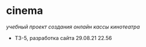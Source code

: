 # cinema
*учебный проект создания онлайн кассы кинотеатра*

- ТЗ-5, разработка сайта 29.08.21 22.56
